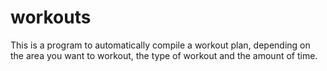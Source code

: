 # workouts
This is a program to automatically compile a workout plan, depending on the area you want to workout, the type of workout and the amount of time.
